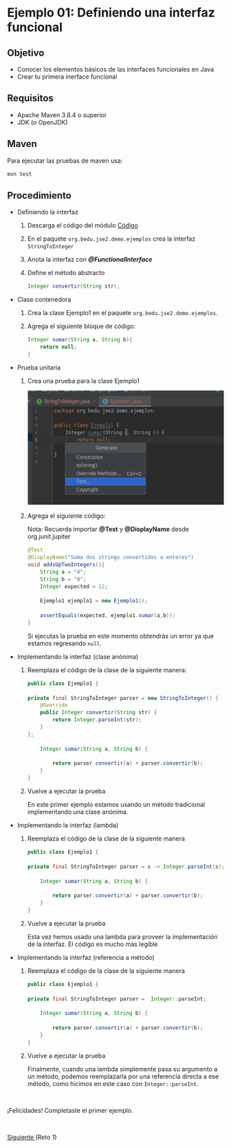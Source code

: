 # Ejemplo 01: Definiendo una interfaz funcional

## Objetivo
 - Conocer los elementos básicos de las interfaces funcionales en Java
 - Crear tu primera inerface funcional

## Requisitos

- Apache Maven 3.8.4 o superior
- JDK (o OpenJDK)

## Maven

Para ejecutar las pruebas de maven usa:
```bash
mvn test
```

## Procedimiento

- Definiendo la interfaz

    1. Descarga el código del módulo [Código](codigo)

    2. En el paquete `org.bedu.jse2.demo.ejemplos` crea la interfaz `StringToInteger`

    3. Anota la interfaz con ***@FunctionalInterface***

    4. Define el método abstracto

        ```java
        Integer convertir(String str);
        ```


- Clase contenedora

    1. Crea la clase Ejemplo1 en el paquete `org.bedu.jse2.demo.ejemplos`.

    2. Agrega el siguiente bloque de código: 

        ```java
        Integer sumar(String a, String b){
            return null;
        }
        ```

- Prueba unitaria

    1. Crea una prueba para la clase Ejemplo1

        ![Crear prueba](img/figura01.png)

    2. Agrega el siguiente código: 
    
        Nota: Recuerda importar **@Test** y **@DisplayName** desde org.junit.jupiter

        ```java
        @Test
        @DisplayName("Suma dos strings convertidos a enteros")
        void addsUpTwoIntegers(){
            String a = "4";
            String b = "8";
            Integer expected = 12;

            Ejemplo1 ejemplo1 = new Ejemplo1();

            assertEquals(expected, ejemplo1.sumar(a,b));
        }
        ```

        Si ejecutas la prueba en este momento obtendrás un error ya que estamos regresando `null`.


- Implementando la interfaz (clase anónima)

    1. Reemplaza el código de la clase de la siguiente manera:

        ```java
        public class Ejemplo1 {

        private final StringToInteger parser = new StringToInteger() {
            @Override
            public Integer convertir(String str) {
                return Integer.parseInt(str);
            }
        };

            Integer sumar(String a, String b) {

                return parser.convertir(a) + parser.convertir(b);
            }
        }
        ```

    2. Vuelve a ejecutar la prueba

        En este primer ejemplo estamos usando un método tradicional implementando una clase anónima.


- Implementando la interfaz (lambda)

    1. Reemplaza el código de la clase de la siguiente manera

        ```java
        public class Ejemplo1 {

        private final StringToInteger parser = s -> Integer.parseInt(s);

            Integer sumar(String a, String b) {

                return parser.convertir(a) + parser.convertir(b);
            }
        }
        ```

    2. Vuelve a ejecutar la prueba

        Esta vez hemos usado una lambda para proveer la implementación de la interfaz. El código es mucho más legible

- Implementando la interfaz (referencia a método)

    1. Reemplaza el código de la clase de la siguiente manera

        ```java
        public class Ejemplo1 {

        private final StringToInteger parser =  Integer::parseInt;

            Integer sumar(String a, String b) {

                return parser.convertir(a) + parser.convertir(b);
            }
        }
        ```

    2. Vuelve a ejecutar la prueba

        Finalmente, cuando una lambda simplemente pasa su argumento a un método, podemos reemplazarla por una referencia directa a ese método, como hicimos en este caso con `Integer::parseInt`.


<br/>

¡Felicidades! Completaste el primer ejemplo.

<br/>

[Siguiente ](../Reto-01/Readme.md)(Reto 1)